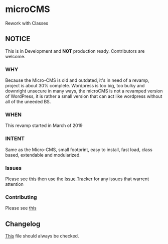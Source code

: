 # microCMS
Rework with Classes

## NOTICE
This is in Development and <strong>NOT</strong> production ready. Contributors are welcome.

### WHY
Because the Micro-CMS is old and outdated, it's in need of a revamp, project is about 30% complete.
Wordpress is too big, too bulky and downright unsecure in many ways, the microCMS is not a revamped version of WordPress, it is rather a small version that can act like wordpress without all of the uneeded BS.

### WHEN
This revamp started in March of 2019

### INTENT
Same as the Micro-CMS, small footprint, easy to install, fast load, class based, extendable and modularized.

### Issues
Please see <a href="docs/bug_report.md">this</a> then use the <a href="https://github.com/DevWorksOSI/microCMS/issues">Issue Tracker</a> for any issues that warrent attention

### Contributing
Please see <a href="docs/CODE OF CONDUCT.md">this</a>

## Changelog
<a href="docs/CHANGELOG.md">This</a> file should always be checked.
